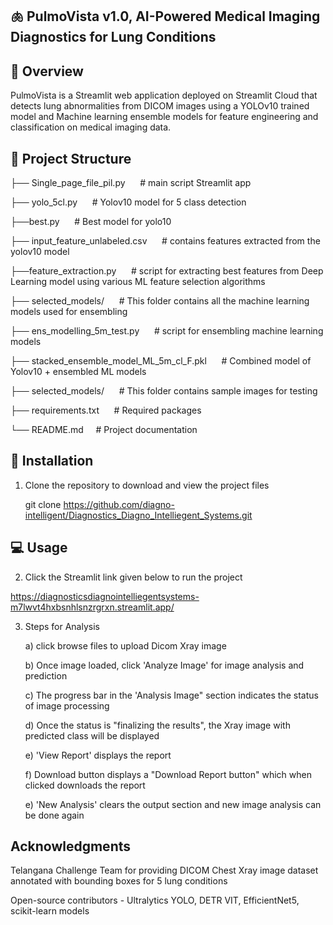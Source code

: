 ## 🫁 PulmoVista v1.0, AI-Powered Medical Imaging Diagnostics for Lung Conditions

## 🚀 Overview

PulmoVista is a Streamlit web application deployed on Streamlit Cloud that detects lung abnormalities from DICOM images using 
a YOLOv10 trained model and Machine learning ensemble models for feature engineering and classification on medical imaging data.

## 📁 Project Structure

├── Single_page_file_pil.py &nbsp;&nbsp;&nbsp;&nbsp;    # main script Streamlit app

├── yolo_5cl.py   &nbsp;&nbsp;&nbsp;&nbsp; # Yolov10 model for 5 class detection

├──best.py   &nbsp;&nbsp;&nbsp;&nbsp; # Best model for yolo10

├── input_feature_unlabeled.csv    &nbsp;&nbsp;&nbsp;&nbsp; # contains features extracted from the yolov10 model

├──feature_extraction.py    &nbsp;&nbsp;&nbsp;&nbsp; # script for extracting best features from Deep Learning model using various ML feature selection algorithms

├── selected_models/    &nbsp;&nbsp;&nbsp;&nbsp; # This folder contains all the machine learning models used for ensembling

├── ens_modelling_5m_test.py    &nbsp;&nbsp;&nbsp;&nbsp; # script for ensembling machine learning models

├── stacked_ensemble_model_ML_5m_cl_F.pkl    &nbsp;&nbsp;&nbsp;&nbsp; # Combined model of Yolov10 + ensembled ML models

├── selected_models/    &nbsp;&nbsp;&nbsp;&nbsp; # This folder contains sample images for testing

├── requirements.txt    &nbsp;&nbsp;&nbsp;&nbsp; # Required packages

└── README.md    &nbsp;&nbsp;&nbsp;&nbsp;# Project documentation


## 🔧 Installation

1. Clone the repository to download and view the project files
   
   git clone https://github.com/diagno-intelligent/Diagnostics_Diagno_Intelliegent_Systems.git

## 💻 Usage
2. Click the Streamlit link given below to run the project

https://diagnosticsdiagnointelliegentsystems-m7lwvt4hxbsnhlsnzrgrxn.streamlit.app/

3. Steps for Analysis
   
   a) click browse files to upload Dicom Xray image
   
   b) Once image loaded, click 'Analyze Image' for image analysis and prediction
   
   c) The progress bar in the 'Analysis Image" section indicates the status of image processing
   
   d) Once the status is "finalizing the results", the Xray image with predicted class will be displayed
   
   e) 'View Report' displays the report 
   
   f) Download button displays a "Download Report button" which when clicked downloads the report
   
   e) 'New Analysis' clears the output section and new image analysis can be done again
   

## Acknowledgments

Telangana Challenge Team for providing DICOM Chest Xray image dataset annotated with bounding boxes for 5 lung conditions
 
Open-source contributors - Ultralytics YOLO, DETR VIT, EfficientNet5, scikit-learn models



